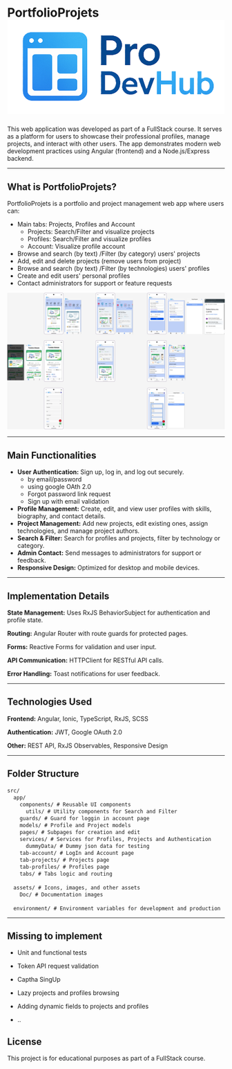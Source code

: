 # PortfolioProjets <img src=".\src\assets\logo_trans.png" alt="logo"/>

This web application was developed as part of a FullStack course. It serves as a platform for users to showcase their professional profiles, manage projects, and interact with other users. The app demonstrates modern web development practices using Angular (frontend) and a Node.js/Express backend.

---

## What is PortfolioProjets?

PortfolioProjets is a portfolio and project management web app where users can:

- Main tabs: Projects, Profiles and Account
  - Projects: Search/Filter and visualize projects
  - Profiles: Search/Filter and visualize profiles
  - Account: Visualize profile account
- Browse and search (by text) /Filter (by category) users' projects
- Add, edit and delete projects (remove users from project)
- Browse and search (by text) /Filter (by technologies) users' profiles
- Create and edit users' personal profiles
- Contact administrators for support or feature requests

<img src=".\src\assets\Doc\diagram.PNG" alt="App Screenshot"/>

---

## Main Functionalities

- **User Authentication:** Sign up, log in, and log out securely.
  - by email/password
  - using google OAth 2.0
  - Forgot password link request
  - Sign up with email validation
- **Profile Management:** Create, edit, and view user profiles with skills, biography, and contact details.
- **Project Management:** Add new projects, edit existing ones, assign technologies, and manage project authors.
- **Search & Filter:** Search for profiles and projects, filter by technology or category.
- **Admin Contact:** Send messages to administrators for support or feedback.
- **Responsive Design:** Optimized for desktop and mobile devices.

---

## Implementation Details

**State Management:** Uses RxJS BehaviorSubject for authentication and profile state.

**Routing:** Angular Router with route guards for protected pages.

**Forms:** Reactive Forms for validation and user input.

**API Communication:** HTTPClient for RESTful API calls.

**Error Handling:** Toast notifications for user feedback.

---

## Technologies Used

**Frontend:** Angular, Ionic, TypeScript, RxJS, SCSS

**Authentication:** JWT, Google OAuth 2.0

**Other:** REST API, RxJS Observables, Responsive Design

---

## Folder Structure

```text
src/
  app/
    components/ # Reusable UI components
      utils/ # Utility components for Search and Filter
    guards/ # Guard for loggin in account page
    models/ # Profile and Project models
    pages/ # Subpages for creation and edit
    services/ # Services for Profiles, Projects and Authentication
      dummyData/ # Dummy json data for testing
    tab-account/ # LogIn and Account page
    tab-projects/ # Projects page
    tab-profiles/ # Profiles page
    tabs/ # Tabs logic and routing

  assets/ # Icons, images, and other assets
    Doc/ # Documentation images

  environment/ # Environment variables for development and production
```

---

## Missing to implement

- Unit and functional tests

- Token API request validation

- Captha SingUp

- Lazy projects and profiles browsing

- Adding dynamic fields to projects and profiles

- ..

## License

This project is for educational purposes as part of a FullStack course.
